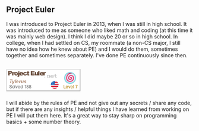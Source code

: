 ## Project Euler

I was introduced to Project Euler in 2013, when I was still in high school. It was introduced to me as someone who liked math and coding (at this time it was mainly web design). I think I did maybe 20 or so in high school.
In college, when I had settled on CS, my roommate (a non-CS major, I still have no idea how he knew about PE) and I would do them, sometimes together and sometimes separately. I've done PE continuously since then.

![My PE badge of honor](/assets/pe.png)
---

I will abide by the rules of PE and not give out any secrets / share any code, but if there are any insights / helpful things I have learned from working on PE I will put them here. It's a great way to stay sharp on programming basics + some number theory.

```

